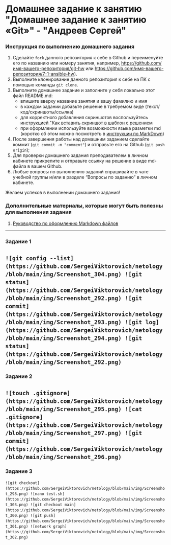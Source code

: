 # Домашнее задание к занятию "Домашнее задание к занятию «Git»" - "Андреев Сергей"


### Инструкция по выполнению домашнего задания

   1. Сделайте `fork` данного репозитория к себе в Github и переименуйте его по названию или номеру занятия, например, https://github.com/имя-вашего-репозитория/git-hw или  https://github.com/имя-вашего-репозитория/7-1-ansible-hw).
   2. Выполните клонирование данного репозитория к себе на ПК с помощью команды `git clone`.
   3. Выполните домашнее задание и заполните у себя локально этот файл README.md:
      - впишите вверху название занятия и вашу фамилию и имя
      - в каждом задании добавьте решение в требуемом виде (текст/код/скриншоты/ссылка)
      - для корректного добавления скриншотов воспользуйтесь [инструкцией "Как вставить скриншот в шаблон с решением](https://github.com/netology-code/sys-pattern-homework/blob/main/screen-instruction.md)
      - при оформлении используйте возможности языка разметки md (коротко об этом можно посмотреть в [инструкции  по MarkDown](https://github.com/netology-code/sys-pattern-homework/blob/main/md-instruction.md))
   4. После завершения работы над домашним заданием сделайте коммит (`git commit -m "comment"`) и отправьте его на Github (`git push origin`);
   5. Для проверки домашнего задания преподавателем в личном кабинете прикрепите и отправьте ссылку на решение в виде md-файла в вашем Github.
   6. Любые вопросы по выполнению заданий спрашивайте в чате учебной группы и/или в разделе “Вопросы по заданию” в личном кабинете.
   
Желаем успехов в выполнении домашнего задания!
   
### Дополнительные материалы, которые могут быть полезны для выполнения задания

1. [Руководство по оформлению Markdown файлов](https://gist.github.com/Jekins/2bf2d0638163f1294637#Code)

---

### Задание 1

`
![git config --list](https://github.com/SergeiViktorovich/netology/blob/main/img/Screenshot_304.png)
![git status](https://github.com/SergeiViktorovich/netology/blob/main/img/Screenshot_292.png)
![git commit](https://github.com/SergeiViktorovich/netology/blob/main/img/Screenshot_293.png)
![git log](https://github.com/SergeiViktorovich/netology/blob/main/img/Screenshot_294.png)
![git status](https://github.com/SergeiViktorovich/netology/blob/main/img/Screenshot_292.png)
`
---

### Задание 2

`
![touch .gitignore](https://github.com/SergeiViktorovich/netology/blob/main/img/Screenshot_295.png)
![cat .gitignore](https://github.com/SergeiViktorovich/netology/blob/main/img/Screenshot_297.png)
![git commit](https://github.com/SergeiViktorovich/netology/blob/main/img/Screenshot_296.png)
`
---

### Задание 3

`
![git checkout](https://github.com/SergeiViktorovich/netology/blob/main/img/Screenshot_298.png)
![nano test.sh](https://github.com/SergeiViktorovich/netology/blob/main/img/Screenshot_303.png)
![git checkout main](https://github.com/SergeiViktorovich/netology/blob/main/img/Screenshot_300.png)
![git push](https://github.com/SergeiViktorovich/netology/blob/main/img/Screenshot_301.png)
![network graph](https://github.com/SergeiViktorovich/netology/blob/main/img/Screenshot_302.png)
`
